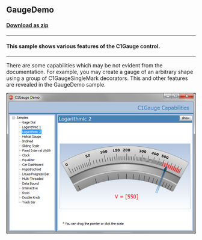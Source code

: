 ## GaugeDemo
#### [Download as zip](https://grapecity.github.io/DownGit/#/home?url=https://github.com/GrapeCity/ComponentOne-WinForms-Samples/tree/master/NetFramework\Gauge\CS\GaugeDemo)
____
#### This sample shows various features of the C1Gauge control.
____
There are some capabilities which may be not evident from the documentation.
For example, you may create a gauge of an arbitrary shape using a group of C1GaugeSingleMark decorators.
This and other features are revealed in the GaugeDemo sample.

![screenshot](screenshot.PNG)
